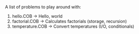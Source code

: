 A list of problems to play around with:

1. hello.COB -> Hello, world
2. factorial.COB -> Calculates factorials (storage, recursion)
3. temperature.COB -> Convert temperatures (I/O, conditionals)
